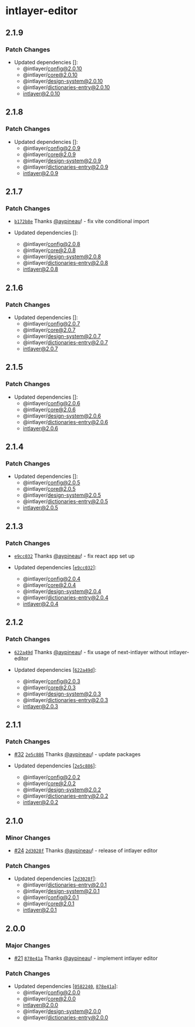 # intlayer-editor

## 2.1.9

### Patch Changes

- Updated dependencies []:
  - @intlayer/config@2.0.10
  - @intlayer/core@2.0.10
  - @intlayer/design-system@2.0.10
  - @intlayer/dictionaries-entry@2.0.10
  - intlayer@2.0.10

## 2.1.8

### Patch Changes

- Updated dependencies []:
  - @intlayer/config@2.0.9
  - @intlayer/core@2.0.9
  - @intlayer/design-system@2.0.9
  - @intlayer/dictionaries-entry@2.0.9
  - intlayer@2.0.9

## 2.1.7

### Patch Changes

- [`b172b8e`](https://github.com/aypineau/intlayer/commit/b172b8e4bbe06725f566846ad78eb7c79e8eb940) Thanks [@aypineau](https://github.com/aypineau)! - fix vite conditional import

- Updated dependencies []:
  - @intlayer/config@2.0.8
  - @intlayer/core@2.0.8
  - @intlayer/design-system@2.0.8
  - @intlayer/dictionaries-entry@2.0.8
  - intlayer@2.0.8

## 2.1.6

### Patch Changes

- Updated dependencies []:
  - @intlayer/config@2.0.7
  - @intlayer/core@2.0.7
  - @intlayer/design-system@2.0.7
  - @intlayer/dictionaries-entry@2.0.7
  - intlayer@2.0.7

## 2.1.5

### Patch Changes

- Updated dependencies []:
  - @intlayer/config@2.0.6
  - @intlayer/core@2.0.6
  - @intlayer/design-system@2.0.6
  - @intlayer/dictionaries-entry@2.0.6
  - intlayer@2.0.6

## 2.1.4

### Patch Changes

- Updated dependencies []:
  - @intlayer/config@2.0.5
  - @intlayer/core@2.0.5
  - @intlayer/design-system@2.0.5
  - @intlayer/dictionaries-entry@2.0.5
  - intlayer@2.0.5

## 2.1.3

### Patch Changes

- [`e9cc032`](https://github.com/aypineau/intlayer/commit/e9cc03211e3a86daa169c2e711566e202644f1d5) Thanks [@aypineau](https://github.com/aypineau)! - fix react app set up

- Updated dependencies [[`e9cc032`](https://github.com/aypineau/intlayer/commit/e9cc03211e3a86daa169c2e711566e202644f1d5)]:
  - @intlayer/config@2.0.4
  - @intlayer/core@2.0.4
  - @intlayer/design-system@2.0.4
  - @intlayer/dictionaries-entry@2.0.4
  - intlayer@2.0.4

## 2.1.2

### Patch Changes

- [`622a49d`](https://github.com/aypineau/intlayer/commit/622a49d4eaf8477f3b42579a3fc27a3fefd41043) Thanks [@aypineau](https://github.com/aypineau)! - fix usage of next-intlayer without intlayer-editor

- Updated dependencies [[`622a49d`](https://github.com/aypineau/intlayer/commit/622a49d4eaf8477f3b42579a3fc27a3fefd41043)]:
  - @intlayer/config@2.0.3
  - @intlayer/core@2.0.3
  - @intlayer/design-system@2.0.3
  - @intlayer/dictionaries-entry@2.0.3
  - intlayer@2.0.3

## 2.1.1

### Patch Changes

- [#32](https://github.com/aypineau/intlayer/pull/32) [`2e5c886`](https://github.com/aypineau/intlayer/commit/2e5c886169ccdbd16611b77d55e9892ca699ab8d) Thanks [@aypineau](https://github.com/aypineau)! - update packages

- Updated dependencies [[`2e5c886`](https://github.com/aypineau/intlayer/commit/2e5c886169ccdbd16611b77d55e9892ca699ab8d)]:
  - @intlayer/config@2.0.2
  - @intlayer/core@2.0.2
  - @intlayer/design-system@2.0.2
  - @intlayer/dictionaries-entry@2.0.2
  - intlayer@2.0.2

## 2.1.0

### Minor Changes

- [#24](https://github.com/aypineau/intlayer/pull/24) [`2d3028f`](https://github.com/aypineau/intlayer/commit/2d3028f85cc58e554f2a219bf3ceedbceac7c716) Thanks [@aypineau](https://github.com/aypineau)! - release of intlayer editor

### Patch Changes

- Updated dependencies [[`2d3028f`](https://github.com/aypineau/intlayer/commit/2d3028f85cc58e554f2a219bf3ceedbceac7c716)]:
  - @intlayer/dictionaries-entry@2.0.1
  - @intlayer/design-system@2.0.1
  - @intlayer/config@2.0.1
  - @intlayer/core@2.0.1
  - intlayer@2.0.1

## 2.0.0

### Major Changes

- [#21](https://github.com/aypineau/intlayer/pull/21) [`878e41a`](https://github.com/aypineau/intlayer/commit/878e41a8309bfc3f191a5b09a50d0aced57d4ccc) Thanks [@aypineau](https://github.com/aypineau)! - implement intlayer editor

### Patch Changes

- Updated dependencies [[`0582240`](https://github.com/aypineau/intlayer/commit/058224018537c06a95f5f8484213d20a00500c7a), [`878e41a`](https://github.com/aypineau/intlayer/commit/878e41a8309bfc3f191a5b09a50d0aced57d4ccc)]:
  - @intlayer/config@2.0.0
  - @intlayer/core@2.0.0
  - intlayer@2.0.0
  - @intlayer/design-system@2.0.0
  - @intlayer/dictionaries-entry@2.0.0
